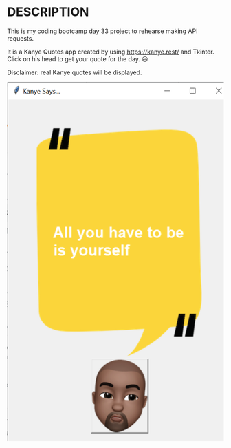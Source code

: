 # DESCRIPTION

This is my coding bootcamp day 33 project to rehearse making API requests. 

It is a Kanye Quotes app created by using https://kanye.rest/ and Tkinter. 
Click on his head to get your quote for the day. 😃

Disclaimer: real Kanye quotes will be displayed. 

![img.png](img.png)


